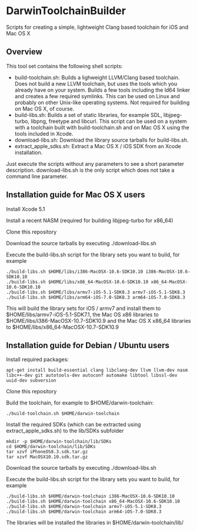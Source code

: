 DarwinToolchainBuilder
======================

Scripts for creating a simple, lightweight Clang based toolchain for iOS and Mac OS X

Overview
--------
This tool set contains the following shell scripts:
* build-toolchain.sh: Builds a lighweight LLVM/Clang based toolchain. Does not build a new LLVM toolchain, but uses the tools which you already have on your system. Builds a few tools including the ld64 linker and creates a few required symlinks. This can be used on Linux and probably on other Unix-like operating systems. Not required for building on Mac OS X, of course.
* build-libs.sh: Builds a set of static libraries, for example SDL, libjpeg-turbo, libpng, freetype and libcurl. This script can be used on a system with a toolchain built with build-toolchain.sh and on Mac OS X using the tools included in Xcode.
* download-libs.sh: Download the library source tarballs for build-libs.sh.
* extract_apple_sdks.sh: Extract a Mac OS X / iOS SDK from an Xcode installation.

Just execute the scripts without any parameters to see a short parameter description. download-libs.sh is the only script which does not take a command line parameter.

Installation guide for Mac OS X users
-------------------------------------
Install Xcode 5.1

Install a recent NASM (required for building libjpeg-turbo for x86_64)

Clone this repository

Download the source tarballs by executing ./download-libs.sh

Execute the build-libs.sh script for the library sets you want to build, for example

    ./build-libs.sh $HOME/libs/i386-MacOSX-10.6-SDK10.10 i386-MacOSX-10.6-SDK10.10
    ./build-libs.sh $HOME/libs/x86_64-MacOSX-10.6-SDK10.10 x86_64-MacOSX-10.6-SDK10.10
    ./build-libs.sh $HOME/libs/armv7-iOS-5.1-SDK8.3 armv7-iOS-5.1-SDK8.3
    ./build-libs.sh $HOME/libs/arm64-iOS-7.0-SDK8.3 arm64-iOS-7.0-SDK8.3

This will build the library sets for iOS / armv7 and install them to $HOME/libs/armv7-iOS-5.1-SDK7.1, the Mac OS x86 libraries to $HOME/libs/i386-MacOSX-10.7-SDK10.9 and the Mac OS X x86_64 libraries to $HOME/libs/x86_64-MacOSX-10.7-SDK10.9

Installation guide for Debian / Ubuntu users
--------------------------------------------
Install required packages:

    apt-get install build-essential clang libclang-dev llvm llvm-dev nasm libc++-dev git autotools-dev autoconf automake libtool libssl-dev uuid-dev subversion

Clone this repository

Build the toolchain, for example to $HOME/darwin-toolchain:

    ./build-toolchain.sh $HOME/darwin-toolchain

Install the required SDKs (which can be extracted using extract_apple_sdks.sh) to the lib/SDKs subfolder

    mkdir -p $HOME/darwin-toolchain/lib/SDKs
    cd $HOME/darwin-toolchain/lib/SDKs
    tar xzvf iPhoneOS8.3.sdk.tar.gz
    tar xzvf MacOSX10.10.sdk.tar.gz

Download the source tarballs by executing ./download-libs.sh

Execute the build-libs.sh script for the library sets you want to build, for example

    ./build-libs.sh $HOME/darwin-toolchain i386-MacOSX-10.6-SDK10.10
    ./build-libs.sh $HOME/darwin-toolchain x86_64-MacOSX-10.6-SDK10.10
    ./build-libs.sh $HOME/darwin-toolchain armv7-iOS-5.1-SDK8.3
    ./build-libs.sh $HOME/darwin-toolchain arm64-iOS-7.0-SDK8.3

The libraries will be installed the libraries in $HOME/darwin-toolchain/lib/<target descriptors>

